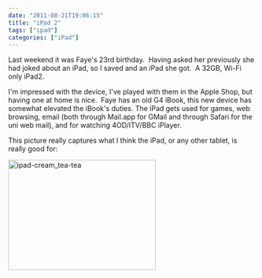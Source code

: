 ```yaml
---
date: "2011-08-21T19:06:15"
title: "iPad 2"
tags: ["ipad"]
categories: ["iPad"]
---
```


Last weekend it was Faye's 23rd birthday.  Having asked her previously she had joked about an iPad, so I saved and an iPad she got.  A 32GB, Wi-Fi only iPad2. 
 
I'm impressed with the device, I've played with them in the Apple Shop, but having one at home is nice.  Faye has an old G4 iBook, this new device has somewhat elevated the iBook's duties. 
The iPad gets used for games, web browsing, email (both through Mail.app for GMail and through Safari for the uni web mail), and for watching 4OD/ITV/BBC iPlayer. 
 
This picture really captures what I think the iPad, or any other tablet, is really good for: 


[<img src="/wp-content/uploads/2011/08/ipad-cream_tea-tea-300x224.jpg" width="300" height="224" class="size-medium wp-image-1234 aligncenter" title="ipad-cream_tea-tea" />][1]

  [1]: /wp-content/uploads/2011/08/ipad-cream_tea-tea.jpg
